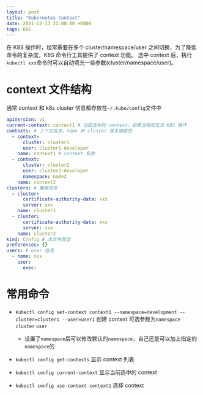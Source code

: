 ```yaml
---
layout: post
title: "Kubernetes Context"
date: 2021-12-13 22:00:00 +0800
tags: K8S
---
```


在 K8S 操作时，经常需要在多个 cluster/namespace/user 之间切换，为了降低命令的复杂度，K8S 命令行工具提供了 context 功能。
选中 context 后，执行`kubectl xxx`命令时可以自动填充一些参数(cluster/namespace/user)。

# context 文件结构

通常 context 和 k8s cluster 信息都存放在`~/.kube/config`文件中

```yml
apiVersion: v1
current-context: context1 # 当前选中的 context。如果没有则无法 K8S 操作
contexts: # 上下文信息，name 和 cluster 是关键属性
  - context:
      cluster: cluster1
      user: cluster1-developer
    name: context1 # context 名称
  - context:
      cluster: cluster2
      user: cluster2-developer
      namespace: name2
    name: context2
clusters: # 集群信息
  - cluster:
      certificate-authority-data: xxx
      server: xxx
    name: cluster1
  - cluster:
      certificate-authority-data: xxx
      server: xxx
    name: cluster2
kind: Config # 本文件类型
preferences: {}
users: # user 信息
  - name: xxx
    user:
      exec:
```

# 常用命令

- `kubectl config set-context context1 --namespace=development --cluster=cluster1 --user=user1`
  创建 context 可选参数为`namespace` `cluster` `user`

  - 设置了`namespace`后可以修改默认的`namespace`，自己还是可以加上指定的`namespace`的

- `kubectl config get-contexts`
  显示 context 列表

- `kubectl config current-context`
  显示当前选中的 context

- `kubectl config use-context context1`
  选择 context
